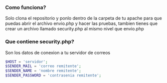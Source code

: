 ### Como funciona?
Solo clona el repositorio y ponlo dentro de la carpeta de tu apache para que puedas abrir el archivo envio.php y hacer las pruebas, tambien tienes que crear un archivo llamado security.php al mismo nivel que envio.php

### Que contiene security.php?
Son los datos de conexion a tu servidor de correos
```php
$HOST = 'servidor';
$SENDER_MAIL = 'correo remitente';
$SENDER_NAME = 'nombre remitente';
$SENDER_PASSWORD = 'contrasenia remitente';
```